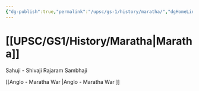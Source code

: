 ```yaml
---
{"dg-publish":true,"permalink":"/upsc/gs-1/history/maratha/","dgHomeLink":true,"dgPassFrontmatter":false}
---
```


# [[UPSC/GS1/History/Maratha|Maratha]]
Sahuji 
	- Shivaji 
		 Rajaram
		 Sambhaji 

[[Anglo - Maratha War |Anglo - Maratha War ]] 